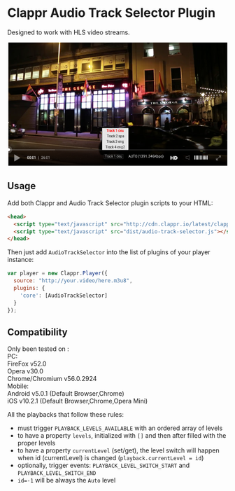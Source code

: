 # Clappr Audio Track Selector Plugin
Designed to work with HLS video streams.

<img src="https://raw.githubusercontent.com/PreDeToR/clappr-audio-track-selector-plugin/master/screenshot.png"/>

## Usage

Add both Clappr and Audio Track Selector plugin scripts to your HTML:

```html
<head>
  <script type="text/javascript" src="http://cdn.clappr.io/latest/clappr.min.js"></script>
  <script type="text/javascript" src="dist/audio-track-selector.js"></script>
</head>
```

Then just add `AudioTrackSelector` into the list of plugins of your player instance:

```javascript
var player = new Clappr.Player({
  source: "http://your.video/here.m3u8",
  plugins: {
    'core': [AudioTrackSelector]
  }
});
```


## Compatibility
Only been tested on :<br/>
PC:<br/>
  FireFox v52.0<br/>
  Opera v30.0<br/>
  Chrome/Chromium v56.0.2924<br/>
Mobile:<br/>
  Android v5.0.1 (Default Browser,Chrome)<br/>
  iOS v10.2.1 (Default Browser,Chrome,Opera Mini)<br/>


All the playbacks that follow these rules:

* must trigger `PLAYBACK_LEVELS_AVAILABLE` with an ordered array of levels 
* to have a property `levels`, initialized with `[]` and then after filled with the proper levels
* to have a property `currentLevel` (set/get), the level switch will happen when id (currentLevel) is changed  (`playback.currentLevel = id`)
* optionally, trigger events: `PLAYBACK_LEVEL_SWITCH_START` and `PLAYBACK_LEVEL_SWITCH_END`
* `id=-1` will be always the `Auto` level
